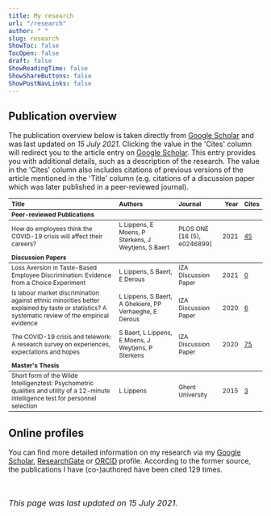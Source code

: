 ```yaml
---
title: My research
url: "/research"
author: " "
slug: research
ShowToc: false
TocOpen: false
draft: false
ShowReadingTime: false
ShowShareButtons: false
ShowPostNavLinks: false
---
```

<script src="/rmarkdown-libs/kePrint/kePrint.js"></script>
<link href="/rmarkdown-libs/lightable/lightable.css" rel="stylesheet" />





## Publication overview
The publication overview below is taken directly from <a href="https://scholar.google.com/citations?hl=en&user=N5hW-KgAAAAJ" target="_blank">Google Scholar</a> and was last updated on *15 July 2021*. Clicking the value in the 'Cites' column will redirect you to the article entry on <a href="https://scholar.google.com/citations?hl=en&user=N5hW-KgAAAAJ" target="_blank">Google Scholar</a>. This entry provides you with additional details, such as a description of the research. The value in the 'Cites' column also includes citations of previous versions of the article mentioned in the 'Title' column (e.g. citations of a discussion paper which was later published in a peer-reviewed journal).

<table class="table" style="font-size: 12px; margin-left: auto; margin-right: auto;">
 <thead>
  <tr>
   <th style="text-align:left;"> Title </th>
   <th style="text-align:left;"> Authors </th>
   <th style="text-align:left;"> Journal </th>
   <th style="text-align:right;"> Year </th>
   <th style="text-align:left;"> Cites </th>
  </tr>
 </thead>
<tbody>
  <tr grouplength="1"><td colspan="5" style="border-bottom: 1px solid;"><strong>Peer-reviewed Publications</strong></td></tr>
<tr>
   <td style="text-align:left;"> How do employees think the COVID-19 crisis will affect their careers? </td>
   <td style="text-align:left;"> L Lippens, E Moens, P Sterkens, J Weytjens, S Baert </td>
   <td style="text-align:left;"> PLOS ONE <br>[16 (5), e0246899] </td>
   <td style="text-align:right;"> 2021 </td>
   <td style="text-align:left;"> <a href="https://scholar.google.be/citations?view_op=view_citation&amp;hl=en&amp;user=N5hW-KgAAAAJ&amp;citation_for_view=N5hW-KgAAAAJ:UeHWp8X0CEIC" target="_blank">45</a> </td>
  </tr>
  <tr grouplength="3"><td colspan="5" style="border-bottom: 1px solid;"><strong>Discussion Papers</strong></td></tr>
<tr>
   <td style="text-align:left;"> Loss Aversion in Taste-Based Employee Discrimination: Evidence from a Choice Experiment </td>
   <td style="text-align:left;"> L Lippens, S Baert, E Derous </td>
   <td style="text-align:left;"> IZA Discussion Paper </td>
   <td style="text-align:right;"> 2021 </td>
   <td style="text-align:left;"> <a href="https://scholar.google.be/citations?view_op=view_citation&amp;hl=en&amp;user=N5hW-KgAAAAJ&amp;citation_for_view=N5hW-KgAAAAJ:WF5omc3nYNoC" target="_blank">0</a> </td>
  </tr>
  <tr>
   <td style="text-align:left;"> Is labour market discrimination against ethnic minorities better explained by taste or statistics? A systematic review of the empirical evidence </td>
   <td style="text-align:left;"> L Lippens, S Baert, A Ghekiere, PP Verhaeghe, E Derous </td>
   <td style="text-align:left;"> IZA Discussion Paper </td>
   <td style="text-align:right;"> 2020 </td>
   <td style="text-align:left;"> <a href="https://scholar.google.be/citations?view_op=view_citation&amp;hl=en&amp;user=N5hW-KgAAAAJ&amp;citation_for_view=N5hW-KgAAAAJ:qjMakFHDy7sC" target="_blank">6</a> </td>
  </tr>
  <tr>
   <td style="text-align:left;"> The COVID-19 crisis and telework: A research survey on experiences, expectations and hopes </td>
   <td style="text-align:left;"> S Baert, L Lippens, E Moens, J Weytjens, P Sterkens </td>
   <td style="text-align:left;"> IZA Discussion Paper </td>
   <td style="text-align:right;"> 2020 </td>
   <td style="text-align:left;"> <a href="https://scholar.google.be/citations?view_op=view_citation&amp;hl=en&amp;user=N5hW-KgAAAAJ&amp;citation_for_view=N5hW-KgAAAAJ:2osOgNQ5qMEC" target="_blank">75</a> </td>
  </tr>
  <tr groupLength="1"><td colspan="5" style="border-bottom: 1px solid;"><strong>Master's Thesis</strong></td></tr>
<tr>
   <td style="text-align:left;"> Short form of the Wilde Intelligenztest: Psychometric qualities and utility of a 12-minute intelligence test for personnel selection </td>
   <td style="text-align:left;"> L Lippens </td>
   <td style="text-align:left;"> Ghent University </td>
   <td style="text-align:right;"> 2015 </td>
   <td style="text-align:left;"> <a href="https://scholar.google.be/citations?view_op=view_citation&amp;hl=en&amp;user=N5hW-KgAAAAJ&amp;citation_for_view=N5hW-KgAAAAJ:u5HHmVD_uO8C" target="_blank">3</a> </td>
  </tr>
</tbody>
</table>

## Online profiles
You can find more detailed information on my research via my <a href="https://scholar.google.com/citations?hl=en&user=N5hW-KgAAAAJ" target="_blank">Google Scholar</a>, <a href="https://www.researchgate.net/profile/Louis-Lippens" target="_blank">ResearchGate</a> or <a href="https://orcid.org/0000-0001-7840-2753" target="_blank">ORCID</a> profile. According to the former source, the publications I have (co-)authored have been cited 129 times.

<br></br>
<font size="3"> _This page was last updated on 15 July 2021._ <font>

